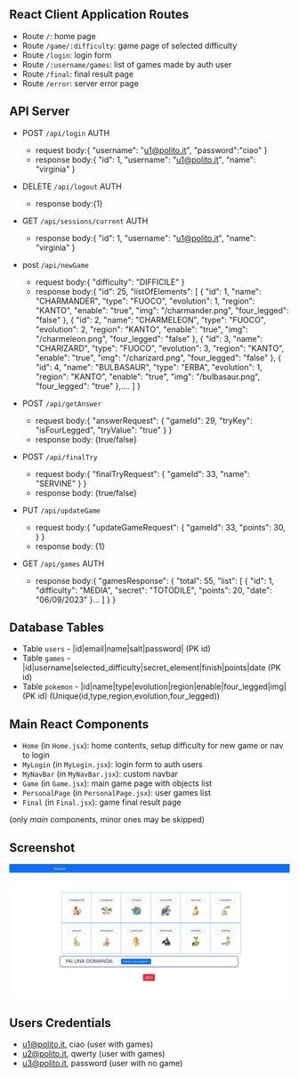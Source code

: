 
## React Client Application Routes

- Route `/`: home page
- Route `/game/:difficulty`: game page of selected difficulty 
- Route `/login`: login form 
- Route `/:username/games`: list of games made by auth user
- Route `/final`: final result page 
- Route `/error`: server error page 

## API Server

- POST `/api/login` AUTH
  - request body:{
    "username": "u1@polito.it",
    "password":"ciao"
  }
  - response body:{
    "id": 1,
    "username": "u1@polito.it",
    "name": "virginia"
}
- DELETE `/api/logout` AUTH
  - response body:{1}

- GET `/api/sessions/current` AUTH
  - response body:{
    "id": 1,
    "username": "u1@polito.it",
    "name": "virginia"
}

- post `/api/newGame`
  - request body:{
    "difficulty": "DIFFICILE"
  }
  - response body:{
    "id": 25,
    "listOfElements": [
        {
            "id": 1,
            "name": "CHARMANDER",
            "type": "FUOCO",
            "evolution": 1,
            "region": "KANTO",
            "enable": "true",
            "img": "/charmander.png",
            "four_legged": "false"
        },
        {
            "id": 2,
            "name": "CHARMELEON",
            "type": "FUOCO",
            "evolution": 2,
            "region": "KANTO",
            "enable": "true",
            "img": "/charmeleon.png",
            "four_legged": "false"
        },
        {
            "id": 3,
            "name": "CHARIZARD",
            "type": "FUOCO",
            "evolution": 3,
            "region": "KANTO",
            "enable": "true",
            "img": "/charizard.png",
            "four_legged": "false"
        },
        {
            "id": 4,
            "name": "BULBASAUR",
            "type": "ERBA",
            "evolution": 1,
            "region": "KANTO",
            "enable": "true",
            "img": "/bulbasaur.png",
            "four_legged": "true"
        },....
    ]
  }
- POST `/api/getAnswer`
  - request body:{
    "answerRequest": {
        "gameId": 29,
	      "tryKey": "isFourLegged",
	      "tryValue": "true"
    }
  }
  - response body: {true/false}

- POST `/api/finalTry`
  - request body:{
    "finalTryRequest": {
        "gameId": 33,
	      "name": "SERVINE"
    }
  }
  - response body: {true/false}

- PUT `/api/updateGame`
  - request body:{
    "updateGameRequest": {
        "gameId": 33,
	      "points": 30,
    }
  }
  - response body: {1}

- GET `/api/games` AUTH
  - response body:{
    "gamesResponse": {
        "total": 55,
        "list": [
            {
                "id": 1,
                "difficulty": "MEDIA",
                "secret": "TOTODILE",
                "points": 20,
                "date": "06/09/2023"
            }...
        ]
    }
}


## Database Tables

- Table `users`   - |id|email|name|salt|password| (PK id) 
- Table `games`   - |id|username|selected_difficulty|secret_element|finish|points|date (PK id)
- Table `pokemon` - |id|name|type|evolution|region|enable|four_legged|img| (PK id) (Unique(id,type,region,evolution,four_legged))

## Main React Components

- `Home` (in `Home.jsx`): home contents, setup difficulty for new game or nav to login 
- `MyLogin` (in `MyLogin.jsx`): login form to auth users
- `MyNavBar` (in `MyNavBar.jsx`): custom navbar
- `Game` (in `Game.jsx`): main game page with objects list
- `PersonalPage` (in `PersonalPage.jsx`): user games list 
- `Final` (in `Final.jsx`): game final result page

(only _main_ components, minor ones may be skipped)

## Screenshot

![Screenshot](./client/src/assets/screenshot_game.png)

## Users Credentials

- u1@polito.it, ciao (user with games)
- u2@polito.it, qwerty (user with games)
- u3@polito.it, password (user with no game)

